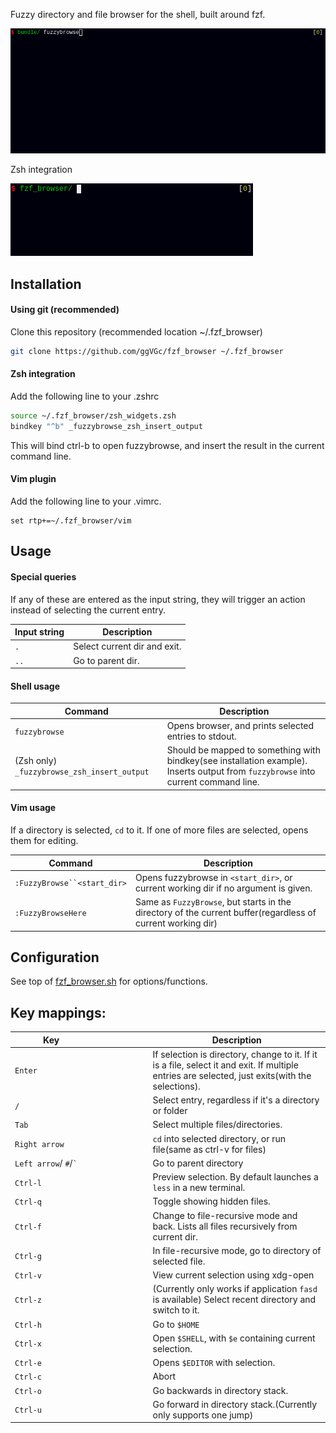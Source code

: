 
Fuzzy directory and file browser for the shell, built around fzf.

![](doc/fzfbrowcast1.gif)

Zsh integration

![](doc/zsh_example.gif)


Installation
------------

#### Using git (recommended)

Clone this repository (recommended location ~/.fzf_browser)
```sh
git clone https://github.com/ggVGc/fzf_browser ~/.fzf_browser
```

#### Zsh integration

Add the following line to your .zshrc
```sh
source ~/.fzf_browser/zsh_widgets.zsh
bindkey "^b" _fuzzybrowse_zsh_insert_output
```
This will bind ctrl-b to open fuzzybrowse, and insert the result in the current command line.


#### Vim plugin

Add the following line to your .vimrc. 
```vim
set rtp+=~/.fzf_browser/vim
```

Usage
-----
#### Special queries
If any of these are entered as the input string, they will trigger an action instead of selecting the current entry.

| Input string                | Description                                                      |
| -------------------------- | ---------------------------------------------------------------- |
| `.`                   | Select current dir and exit. |
| `..`| Go to parent dir. |


#### Shell usage
| Command                | Description                                                      |
| -------------------------- | ---------------------------------------------------------------- |
| `fuzzybrowse`                   | Opens browser, and prints selected entries to stdout. |
| (Zsh only) `_fuzzybrowse_zsh_insert_output`| Should be mapped to something with bindkey(see installation example). Inserts output from `fuzzybrowse` into current command line. |

#### Vim usage
If a directory is selected, `cd` to it. If one of more files are selected, opens them for editing.

| Command                                | Description                                                      |
| -------------------------------------- | ---------------------------------------------------------------- |
| `:FuzzyBrowse``<start_dir>`           | Opens fuzzybrowse in `<start_dir>`, or current working dir if no argument is given. |
| `:FuzzyBrowseHere`                     | Same as `FuzzyBrowse`, but starts in the directory of the current buffer(regardless of current working dir) |



Configuration
-------------
See top of [fzf_browser.sh](https://github.com/ggVGc/fzf_browser/blob/master/fzf_browser.sh) for options/functions.

Key mappings:
-------------


|  &nbsp;&nbsp;&nbsp;&nbsp;&nbsp;&nbsp;&nbsp;&nbsp;&nbsp;&nbsp;&nbsp;&nbsp;Key&nbsp;&nbsp;&nbsp;&nbsp;&nbsp;&nbsp;&nbsp;&nbsp;&nbsp;&nbsp;&nbsp;&nbsp;&nbsp;&nbsp;&nbsp;&nbsp;&nbsp;&nbsp;&nbsp;&nbsp;&nbsp;&nbsp;&nbsp;&nbsp;&nbsp;&nbsp;&nbsp;&nbsp;&nbsp;&nbsp;&nbsp;&nbsp;&nbsp;&nbsp;&nbsp;&nbsp; | Description                                                      |
| -------------------------------------- | ---------------------------------------------------------------- |
| `Enter`                                | If selection is directory, change to it. If it is a file, select it and exit. If multiple entries are selected, just exits(with the selections).|
| `/`                                    | Select entry, regardless if it's a directory or folder |
| `Tab`                                  | Select multiple files/directories.|
| `Right arrow`                          | `cd` into selected directory, or run file(same as ctrl-v for files) |
| `Left arrow`/ `#`/`` ` ``              | Go to parent directory|
| `Ctrl-l`                               | Preview selection. By default launches a `less` in a new terminal.|
| `Ctrl-q`                               | Toggle showing hidden files.|
| `Ctrl-f`                               | Change to file-recursive mode and back. Lists all files recursively from current dir.|
| `Ctrl-g`                               | In file-recursive mode, go to directory of selected file. |
| `Ctrl-v`                               | View current selection using xdg-open |
| `Ctrl-z`                               | (Currently only works if application `fasd` is available) Select recent directory and switch to it. |
| `Ctrl-h`                               | Go to `$HOME`|
| `Ctrl-x`                               | Open `$SHELL`, with `$e` containing current selection.|
| `Ctrl-e`                               | Opens `$EDITOR` with selection.|
| `Ctrl-c`                               | Abort|
| `Ctrl-o`                               | Go backwards in directory stack.|
| `Ctrl-u`                               | Go forward in directory stack.(Currently only supports one jump)|

